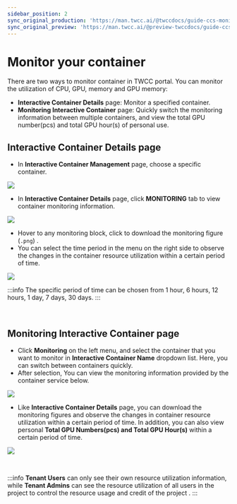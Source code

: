 ```yaml
---
sidebar_position: 2
sync_original_production: 'https://man.twcc.ai/@twccdocs/guide-ccs-monitor-en' 
sync_original_preview: 'https://man.twcc.ai/@preview-twccdocs/guide-ccs-monitor-en' 
---
```


# Monitor your container

There are two ways to monitor container in TWCC portal. You can monitor the utilization of CPU, GPU, memory and GPU memory:

- **Interactive Container Details** page: Monitor a specified container.
- **Monitoring Interactive Container** page: Quickly switch the monitoring information between multiple containers, and view the total GPU number(pcs) and total GPU hour(s) of personal use.

## Interactive Container Details page

* In **Interactive Container Management** page, choose a specific container.

![](https://i.imgur.com/7DpbJuA.png)

* In **Interactive Container Details** page, click **MONITORING** tab to view container monitoring information.

![](https://i.imgur.com/ZWuqwhr.png)

- Hover to any monitoring block, click <i class="fa fa-arrow-circle-o-down" aria-hidden="true"></i> to download the monitoring figure (`.png`) .
- You can select the time period in the menu on the right side to observe the changes in the container resource utilization within a certain period of time.

![](https://i.imgur.com/Uudgv0z.png)


:::info
The specific period of time can be chosen from 1 hour, 6 hours, 12 hours, 1 day, 7 days, 30 days.
:::

<br/>

## Monitoring Interactive Container page

* Click **Monitoring** on the left menu, and select the container that you want to monitor in **Interactive Container Name** dropdown list. Here, you can switch between containers quickly.
* After selection, You can view the monitoring information provided by the container service below.

![](https://i.imgur.com/vhzQauI.png)

- Like **Interactive Container Details** page, you can download the monitoring figures and observe the changes in container resource utilization within a certain period of time. In addition, you can also view personal **Total GPU Numbers(pcs) and Total GPU Hour(s)** within a certain period of time.


![](https://i.imgur.com/rNe44oc.png)


<br/>


:::info
**Tenant Users** can only see their own resource utilization information, while **Tenant Admins** can see the resource utilization of all users in the project to control the resource usage and credit of the project .
:::